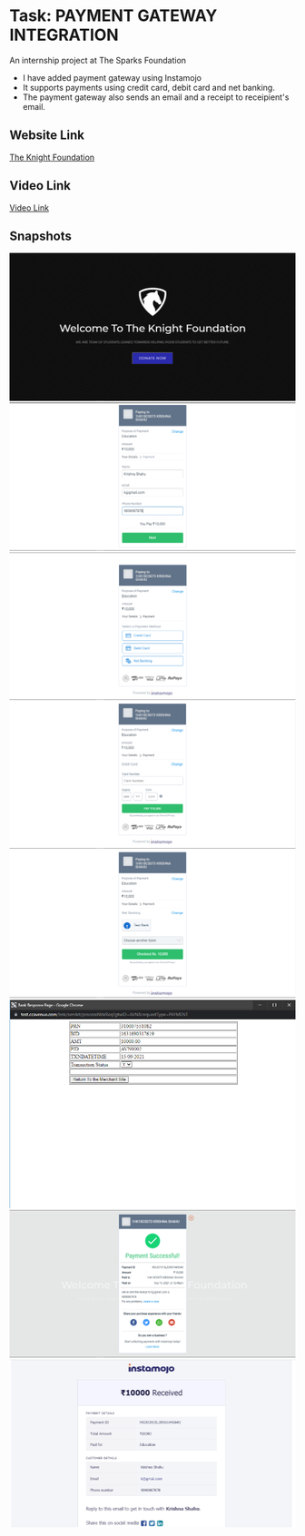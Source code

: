 # Task: PAYMENT GATEWAY INTEGRATION
An internship project at The Sparks Foundation
<ul>
  <li>I have added payment gateway using Instamojo</li>
  <li>It supports payments using credit card, debit card and net banking.</li>
  <li>The payment gateway also sends an email and a receipt to receipient's email.</li>
</ul>
<h2>Website Link</h2>
  <a href="https://krishshah920.github.io/knightfoundation/">The Knight Foundation</a>
 <h2>Video Link</h2>
  <a href="https://www.linkedin.com/posts/krishna-shahu-4b20b516a_task3-gripseptember21-gripsept21-ugcPost-6843835987337076737-3icy">Video Link</a>
  
  <h2>Snapshots</h2>
  <img src="./1.png"
  <img src="./2.png">
  <img src="./3.png">
  <img src="./4.png">
  <img src="./5.png">
  <img src="./6.png">
  <img src="./7.png">
  <img src="./8.png">
  <img src="./9.png">




